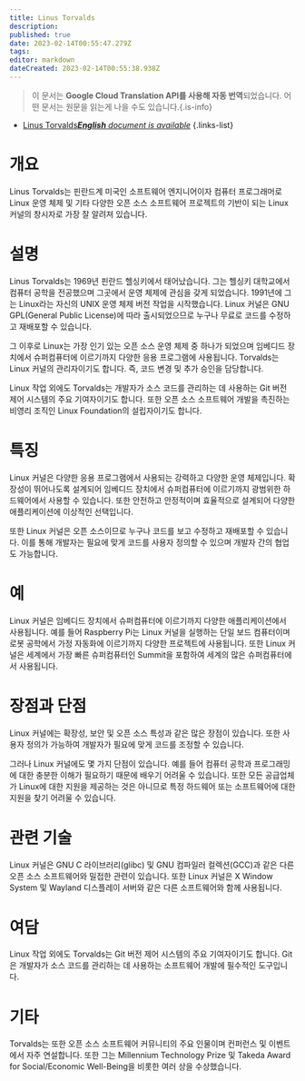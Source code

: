 ```yaml
---
title: Linus Torvalds
description: 
published: true
date: 2023-02-14T00:55:47.279Z
tags: 
editor: markdown
dateCreated: 2023-02-14T00:55:38.938Z
---
```


> 이 문서는 **Google Cloud Translation API를 사용해 자동 번역**되었습니다.
어떤 문서는 원문을 읽는게 나을 수도 있습니다.{.is-info}



- [Linus Torvalds***English** document is available*](/en/Knowledge-base/Dictionary/linus-torvalds)
{.links-list}


# 개요
Linus Torvalds는 핀란드계 미국인 소프트웨어 엔지니어이자 컴퓨터 프로그래머로 Linux 운영 체제 및 기타 다양한 오픈 소스 소프트웨어 프로젝트의 기반이 되는 Linux 커널의 창시자로 가장 잘 알려져 있습니다.

# 설명
Linus Torvalds는 1969년 핀란드 헬싱키에서 태어났습니다. 그는 헬싱키 대학교에서 컴퓨터 공학을 전공했으며 그곳에서 운영 체제에 관심을 갖게 되었습니다. 1991년에 그는 Linux라는 자신의 UNIX 운영 체제 버전 작업을 시작했습니다. Linux 커널은 GNU GPL(General Public License)에 따라 출시되었으므로 누구나 무료로 코드를 수정하고 재배포할 수 있습니다.

그 이후로 Linux는 가장 인기 있는 오픈 소스 운영 체제 중 하나가 되었으며 임베디드 장치에서 슈퍼컴퓨터에 이르기까지 다양한 응용 프로그램에 사용됩니다. Torvalds는 Linux 커널의 관리자이기도 합니다. 즉, 코드 변경 및 추가 승인을 담당합니다.

Linux 작업 외에도 Torvalds는 개발자가 소스 코드를 관리하는 데 사용하는 Git 버전 제어 시스템의 주요 기여자이기도 합니다. 또한 오픈 소스 소프트웨어 개발을 촉진하는 비영리 조직인 Linux Foundation의 설립자이기도 합니다.

# 특징
Linux 커널은 다양한 응용 프로그램에서 사용되는 강력하고 다양한 운영 체제입니다. 확장성이 뛰어나도록 설계되어 임베디드 장치에서 슈퍼컴퓨터에 이르기까지 광범위한 하드웨어에서 사용할 수 있습니다. 또한 안전하고 안정적이며 효율적으로 설계되어 다양한 애플리케이션에 이상적인 선택입니다.

또한 Linux 커널은 오픈 소스이므로 누구나 코드를 보고 수정하고 재배포할 수 있습니다. 이를 통해 개발자는 필요에 맞게 코드를 사용자 정의할 수 있으며 개발자 간의 협업도 가능합니다.

# 예
Linux 커널은 임베디드 장치에서 슈퍼컴퓨터에 이르기까지 다양한 애플리케이션에서 사용됩니다. 예를 들어 Raspberry Pi는 Linux 커널을 실행하는 단일 보드 컴퓨터이며 로봇 공학에서 가정 자동화에 이르기까지 다양한 프로젝트에 사용됩니다. 또한 Linux 커널은 세계에서 가장 빠른 슈퍼컴퓨터인 Summit을 포함하여 세계의 많은 슈퍼컴퓨터에서 사용됩니다.

# 장점과 단점
Linux 커널에는 확장성, 보안 및 오픈 소스 특성과 같은 많은 장점이 있습니다. 또한 사용자 정의가 가능하여 개발자가 필요에 맞게 코드를 조정할 수 있습니다.

그러나 Linux 커널에도 몇 가지 단점이 있습니다. 예를 들어 컴퓨터 공학과 프로그래밍에 대한 충분한 이해가 필요하기 때문에 배우기 어려울 수 있습니다. 또한 모든 공급업체가 Linux에 대한 지원을 제공하는 것은 아니므로 특정 하드웨어 또는 소프트웨어에 대한 지원을 찾기 어려울 수 있습니다.

# 관련 기술
Linux 커널은 GNU C 라이브러리(glibc) 및 GNU 컴파일러 컬렉션(GCC)과 같은 다른 오픈 소스 소프트웨어와 밀접한 관련이 있습니다. 또한 Linux 커널은 X Window System 및 Wayland 디스플레이 서버와 같은 다른 소프트웨어와 함께 사용됩니다.

# 여담
Linux 작업 외에도 Torvalds는 Git 버전 제어 시스템의 주요 기여자이기도 합니다. Git은 개발자가 소스 코드를 관리하는 데 사용하는 소프트웨어 개발에 필수적인 도구입니다.

# 기타
Torvalds는 또한 오픈 소스 소프트웨어 커뮤니티의 주요 인물이며 컨퍼런스 및 이벤트에서 자주 연설합니다. 또한 그는 Millennium Technology Prize 및 Takeda Award for Social/Economic Well-Being을 비롯한 여러 상을 수상했습니다.